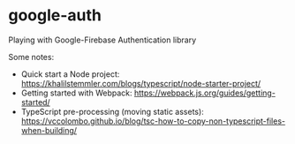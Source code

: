 # google-auth
Playing with Google-Firebase Authentication library


Some notes: 
- Quick start a Node project: https://khalilstemmler.com/blogs/typescript/node-starter-project/
- Getting started with Webpack: https://webpack.js.org/guides/getting-started/
- TypeScript pre-processing (moving static assets): https://vccolombo.github.io/blog/tsc-how-to-copy-non-typescript-files-when-building/ 




